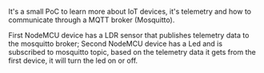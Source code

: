 It's a small PoC to learn more about IoT devices, it's telemetry and how to communicate through a MQTT broker (Mosquitto).

First NodeMCU device has a LDR sensor that publishes telemetry data to the mosquitto broker;
Second NodeMCU device has a Led and is subscribed to mosquitto topic, based on the telemetry data it gets from the first device, it will turn the led on or off.
